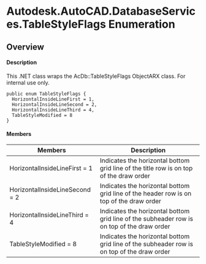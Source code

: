 # Autodesk.AutoCAD.DatabaseServices.TableStyleFlags Enumeration

## Overview

#### Description
This .NET class wraps the AcDb::TableStyleFlags ObjectARX class. 
For internal use only.
```text
public enum TableStyleFlags {
  HorizontalInsideLineFirst = 1,
  HorizontalInsideLineSecond = 2,
  HorizontalInsideLineThird = 4,
  TableStyleModified = 8
}
```

#### Members

| Members | Description |
| --- | --- |
| HorizontalInsideLineFirst = 1 | Indicates the horizontal bottom grid line of the title row is on top of the draw order |
| HorizontalInsideLineSecond = 2 | Indicates the horizontal bottom grid line of the header row is on top of the draw order |
| HorizontalInsideLineThird = 4 | Indicates the horizontal bottom grid line of the subheader row is on top of the draw order |
| TableStyleModified = 8 | Indicates the horizontal bottom grid line of the subheader row is on top of the draw order |